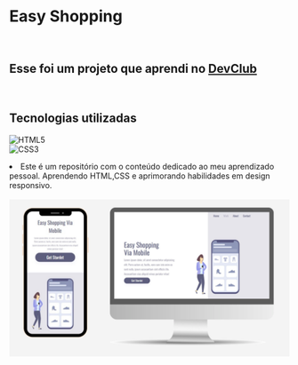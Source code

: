 <h1> Easy Shopping </h1>
<br>
<h2> Esse foi um projeto que aprendi no <a href="https://rodolfomori.com.br/devclub">DevClub</a></h2>
<br>
<h2> Tecnologias utilizadas</h2>

![HTML5](https://img.shields.io/badge/html5-%23E34F26.svg?style=for-the-badge&logo=html5&logoColor=white)
<br>
![CSS3](https://img.shields.io/badge/css3-%231572B6.svg?style=for-the-badge&logo=css3&logoColor=white)
<br>
<oul> 
<li>
Este é um repositório com o conteúdo dedicado ao meu aprendizado pessoal.
Aprendendo HTML,CSS e aprimorando habilidades em design responsivo.</li>
<br>
<img src="https://raw.githubusercontent.com/Devnatsf/Easy-Shopping/8166d14ee5416472705a0840f4d5eadeda3e1268/img/img%20easy%20shopping.png">
